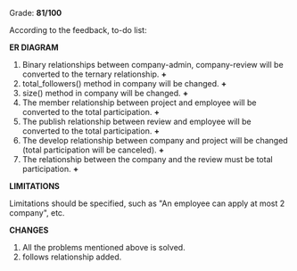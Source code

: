 Grade: **81/100**

According to the feedback, to-do list:

**ER DIAGRAM**
1) Binary relationships between company-admin, company-review will be converted to the ternary relationship. **+**
2) total_followers() method in company will be changed. **+**
3) size() method in company will be changed. **+**
4) The member relationship between project and employee will be converted to the total participation. **+**
5) The publish relationship between review and employee will be converted to the total participation. **+**
6) The develop relationship between company and project will be changed (total participation will be canceled). **+**
7) The relationship between the company and the review must be total participation. **+**


**LIMITATIONS**

Limitations should be specified, such as "An employee can apply at most 2 company", etc.

**CHANGES**
1) All the problems mentioned above is solved.
2) follows relationship added.

